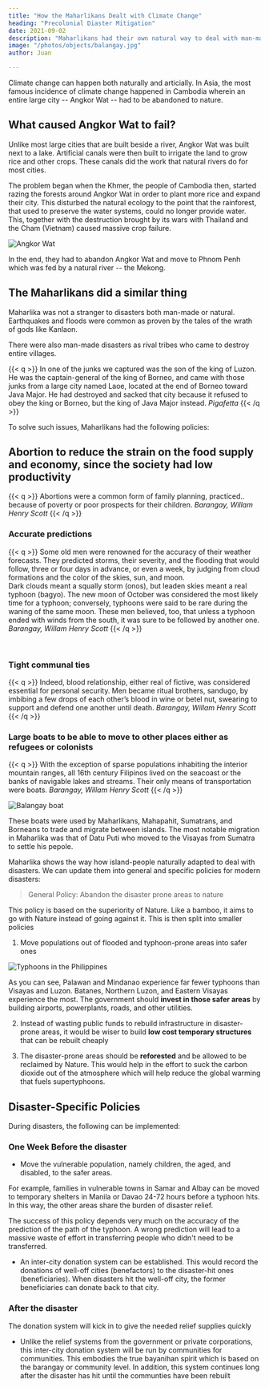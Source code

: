 ```yaml
---
title: "How the Maharlikans Dealt with Climate Change"
heading: "Precolonial Diaster Mitigation"
date: 2021-09-02
description: "Maharlikans had their own natural way to deal with man-made and natural disasters"
image: "/photos/objects/balangay.jpg"
author: Juan

---
```



Climate change can happen both naturally and articially. In Asia, the most famous incidence of climate change happened in Cambodia wherein an entire large city -- Angkor Wat -- had to be abandoned to nature. 


## What caused Angkor Wat to fail?

Unlike most large cities that are built beside a river, Angkor Wat was built next to a lake. Artificial canals were then built to irrigate the land to grow rice and other crops. These canals did the work that natural rivers do for most cities. 

The problem began when the Khmer, the people of Cambodia then, started razing the forests around Angkor Wat in order to plant more rice and expand their city. This disturbed the natural ecology to the point that the rainforest, that used to preserve the water systems, could no longer provide water. This, together with the destruction brought by its wars with Thailand and the Cham (Vietnam) caused massive crop failure. 

![Angkor Wat](/photos/angkor.jpg)

In the end, they had to abandon Angkor Wat and move to Phnom Penh which was fed by a natural river -- the Mekong. 


## The Maharlikans did a similar thing

Maharlika was not a stranger to disasters both man-made or natural. Earthquakes and floods were common as proven by the tales of the wrath of gods like Kanlaon. 


There were also man-made disasters as rival tribes who came to destroy entire villages. 

{{< q >}}
In one of the junks we captured was the son of the king of Luzon. He was the captain-general of the king of Borneo, and came with those junks from a large city named Laoe, located at the end of Borneo toward Java Major. He had destroyed and sacked that city because it refused to obey the king or Borneo, but the king of Java Major instead.
<cite>Pigafetta</cite>
{{< /q >}}


To solve such issues, Maharlikans had the following policies:

<!-- - bayanihan to work together to rebuild after a disaster or fight together against a common enemy   -->

## Abortion to reduce the strain on the food supply and economy, since the society had low productivity

{{< q >}}
Abortions were a common form of family planning, practiced.. <!-- by ranking ladies to limit their lineage and preserve their heritage, or by others --> because of poverty or poor prospects for their children.
<cite>Barangay, Willam Henry Scott</cite>
{{< /q >}}


### Accurate predictions

{{< q >}}
Some old men were renowned for the accuracy of their weather forecasts. They predicted storms, their severity, and the flooding that would follow, three or four days in advance, or even a week, by judging from cloud formations and the color of the skies, sun, and moon.<br>Dark clouds meant a squally storm (onos), but leaden skies meant a real typhoon (bagyo). The new moon of October was considered the most likely time for a typhoon; conversely, typhoons were said to be rare during the waning of the same moon. These men believed, too, that unless a typhoon ended with winds from the south, it was sure to be followed by another one.
<cite>Barangay, Willam Henry Scott</cite>
{{< /q >}}

<br>

### Tight communal ties 

{{< q >}}
Indeed, blood relationship, either real of fictive, was considered essential for personal security. Men became ritual brothers, sandugo, by imbibing a few drops of each other’s blood in wine or betel nut, swearing to support and defend one another until death.
<cite>Barangay, Willam Henry Scott</cite>
{{< /q >}}


### Large boats to be able to move to other places either as refugees or colonists

{{< q >}}
With the exception of sparse populations inhabiting the interior mountain ranges, all 16th century Filipinos lived on the seacoast or the banks of navigable lakes and streams. Their only means of transportation were boats.
<cite>Barangay, Willam Henry Scott</cite>
{{< /q >}}

![Balangay boat](/photos/objects/balangay.jpg)


These boats were used by Maharlikans, Mahapahit, Sumatrans, and Borneans to trade and migrate between islands. The most notable migration in Maharlika was that of Datu Puti who moved to the Visayas from Sumatra to settle his pepole. 

Maharlika shows the way how island-people naturally adapted to deal with disasters. We can update them into general and specific policies for modern disasters:

> General Policy: Abandon the disaster prone areas to nature

This policy is based on the superiority of Nature. Like a bamboo, it aims to go with Nature instead of going against it. This is then split into smaller policies

1. Move populations out of flooded and typhoon-prone areas into safer ones

![Typhoons in the Philippines](/photos/typhoons.jpg)

As you can see, Palawan and Mindanao experience far fewer typhoons than Visayas and Luzon. Batanes, Northern Luzon, and Eastern Visayas experience the most. The government should **invest in those safer areas** by building airports, powerplants, roads, and other utilities. 

2. Instead of wasting public funds to rebuild infrastructure in disaster-prone areas, it would be wiser to build **low cost temporary structures** that can be rebuilt cheaply

3. The disaster-prone areas should be **reforested** and be allowed to be reclaimed by Nature. This would help in the effort to suck the carbon dioxide out of the atmosphere which will help reduce the global warming that fuels supertyphoons.  


## Disaster-Specific Policies

During disasters, the following can be implemented:

### One Week Before the disaster

- Move the vulnerable population, namely children, the aged, and disabled, to the safer areas. 

For example, families in vulnerable towns in Samar and Albay can be moved to temporary shelters in Manila or Davao 24-72 hours before a typhoon hits. In this way, the other areas share the burden of disaster relief.

The success of this policy depends very much on the accuracy of the prediction of the path of the typhoon. A wrong prediction will lead to a massive waste of effort in transferring people who didn't need to be transferred. 

- An inter-city donation system can be established. This would record the donations of well-off cities (benefactors) to the disaster-hit ones (beneficiaries). When disasters hit the well-off city, the former beneficiaries can donate back to that city.

### After the disaster

The donation system will kick in to give the needed relief supplies quickly

-  Unlike the relief systems from the government or private corporations, this inter-city donation system will be run by communities for communities. This embodies the true bayanihan spirit which is based on the barangay or community level. In addition, this system continues long after the disaster has hit until the communties have been rebuilt 
